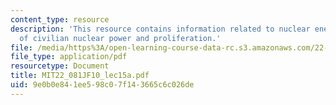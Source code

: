 ```yaml
---
content_type: resource
description: 'This resource contains information related to nuclear energy III: Expansion
  of civilian nuclear power and proliferation.'
file: /media/https%3A/open-learning-course-data-rc.s3.amazonaws.com/22-081j-introduction-to-sustainable-energy-fall-2010/9e0b0e841ee598c07f143665c6c026de_MIT22_081JF10_lec15a.pdf
file_type: application/pdf
resourcetype: Document
title: MIT22_081JF10_lec15a.pdf
uid: 9e0b0e84-1ee5-98c0-7f14-3665c6c026de
---
```

